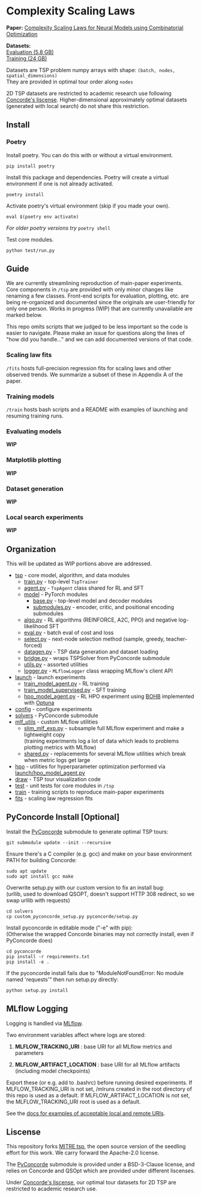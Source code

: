 # Complexity Scaling Laws
**Paper:** [Complexity Scaling Laws for Neural Models using Combinatorial Optimization](https://arxiv.org/abs/2506.12932)

**Datasets:**  
[Evaluation (5.8 GB)](https://doi.org/10.7294/29374511)  
[Training (24 GB)](https://doi.org/10.7294/29374535)

Datasets are TSP problem numpy arrays with shape: ```(batch, nodes, spatial_dimensions)```  
They are provided in optimal tour order along ```nodes```

2D TSP datasets are restricted to academic research use following [Concorde's liscense](https://www.math.uwaterloo.ca/tsp/concorde.html). Higher-dimensional approximately optimal datasets (generated with local search) do not share this restriction.

## Install
### Poetry
Install poetry. You can do this with or without a virtual environment.
```
pip install poetry
```
Install this package and dependencies. Poetry will create a virtual environment if one is not already activated.
```
poetry install
```
Activate poetry's virtual environment (skip if you made your own).
```
eval $(poetry env activate)
```
_For older poetry versions try_ ```poetry shell```

Test core modules.
```
python test/run.py
```

## Guide
We are currently streamlining reproduction of main-paper experiments. Core components in ```/tsp``` are provided with only minor changes like renaming a few classes. Front-end scripts for evaluation, plotting, etc. are being re-organized and documented since the originals are user-friendly for only one person. Works in progress (WIP) that are currently unavailable are marked below.

This repo omits scripts that we judged to be less important so the code is easier to navigate. Please make an issue for questions along the lines of "how did you handle..." and we can add documented versions of that code.

### Scaling law fits
```/fits``` hosts full-precision regression fits for scaling laws and other observed trends. We summarize a subset of these in Appendix A of the paper.

### Training models
```/train``` hosts bash scripts and a README with examples of launching and resuming training runs.

### Evaluating models
**WIP**

### Matplotlib plotting
**WIP**

### Dataset generation
**WIP**

### Local search experiments
**WIP**


## Organization
This will be updated as WIP portions above are addressed.

- [tsp](./tsp) - core model, algorithm, and data modules
    - [train.py](./tsp/train.py) - top-level ```TspTrainer```
    - [agent.py](./tsp/agent.py) - ```TspAgent``` class shared for RL and SFT
    - [model](./tsp/model) - PyTorch modules
        - [base.py](./tsp/model/base.py) - top-level model and decoder modules
        - [submodules.py](./tsp/model/submodules.py) - encoder, critic, and positional encoding submodules
    - [algo.py](./tsp/algo.py) - RL algorithms (REINFORCE, A2C, PPO) and negative log-likelihood SFT
    - [eval.py](./tsp/eval.py) - batch eval of cost and loss
    - [select.py](./tsp/select.py) - next-node selection method (sample, greedy, teacher-forced)
    - [datagen.py](./tsp/datagen.py) - TSP data generation and dataset loading
    - [bridge.py](./tsp/bridge.py) - wraps TSPSolver from PyConcorde submodule
    - [utils.py](./tsp/utils.py) - assorted utilities
    - [logger.py](./tsp/.py) - ```MLflowLogger``` class wrapping MLflow's client API
- [launch](./launch) - launch experiments
    - [train_model_agent.py](./launch/train_model_agent.py) - RL training
    - [train_model_supervised.py](./launch/train_model_supervised.py) - SFT training
    - [hpo_model_agent.py](./launch/hpo_model_agent.py) - RL HPO experiment using [BOHB](https://arxiv.org/pdf/1807.01774) implemented with [Optuna](https://optuna.org/)
- [config](./config) - configure experiments
- [solvers](./solvers) - PyConcorde submodule
- [mlf_utils](./mlf_utils) - custom MLflow utilities
    - [slim_mlf_exp.py](./mlf_utils/slim_mlf_exp.py) - subsample full MLflow experiment and make a lightweight copy  
    (training experiments log a lot of data which leads to problems plotting metrics with MLflow)
    - [shared.py](./mlf_utils/shared.py) - replacements for several MLflow utilities which break when metric logs get large
- [hpo](./hpo) - utilities for hyperparameter optimization performed via [launch/hpo_model_agent.py](./launch/hpo_model_agent.py)
- [draw](./draw) - TSP tour visualization code
- [test](./test) - unit tests for core modules in ```/tsp```
- [train](./train) - training scripts to reproduce main-paper experiments
- [fits](./fits) - scaling law regression fits


## PyConcorde Install [Optional]

Install the [PyConcorde](https://github.com/jvkersch/pyconcorde) submodule to generate optimal TSP tours:
```
git submodule update --init --recursive
```
Ensure there's a C compiler (e.g. gcc) and make on your base environment PATH for building Concorde:
```
sudo apt update
sudo apt install gcc make
```
Overwrite setup.py with our custom version to fix an install bug:  
(urllib, used to download QSOPT, doesn't support HTTP 308 redirect, so we swap urllib with requests)
```
cd solvers
cp custom_pyconcorde_setup.py pyconcorde/setup.py
```
Install pyconcorde in editable mode ("-e" with pip):  
(Otherwise the wrapped Concorde binaries may not correctly install, even if PyConcorde does)
```
cd pyconcorde
pip install -r requirements.txt
pip install -e .
```
If the pyconcorde install fails due to "ModuleNotFoundError: No module named 'requests'" then run setup.py directly:
```
python setup.py install
```

## MLflow Logging
Logging is handled via [MLflow](https://mlflow.org/docs/latest/index.html).

Two environment variables affect where logs are stored:

1. **MLFLOW_TRACKING_URI** : base URI for all MLflow metrics and parameters

2. **MLFLOW_ARTIFACT_LOCATION** : base URI for all MLflow artifacts (including model checkpoints)

Export these (or e.g. add to .bashrc) before running desired experiments. If MLFLOW_TRACKING_URI is not set, /mlruns created in the root directory of this repo is used as a default. If MLFLOW_ARTIFACT_LOCATION is not set, the MLFLOW_TRACKING_URI root is used as a default.

See the [docs for examples of acceptable local and remote URIs](https://mlflow.org/docs/latest/python_api/mlflow.html?highlight=set_experiment#mlflow.set_tracking_uri).


## Liscense
This repository forks [MITRE tsp](https://github.com/mitre/tsp), the open source version of the seedling effort for this work. We carry forward the Apache-2.0 license.

The [PyConcorde](https://github.com/jvkersch/pyconcorde) submodule is provided under a BSD-3-Clause license, and relies on Concorde and QSOpt which are provided under different liscenses.

Under [Concorde's liscense](https://www.math.uwaterloo.ca/tsp/concorde.html), our optimal tour datasets for 2D TSP are restricted to academic research use.
